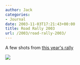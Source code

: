 ```yaml
---
author: Jack
categories:
- Journal
date: 2003-11-03T17:21:43+00:00
title: Road Rally 2003
url: /2003/road-rally-2003/
---
```


A few shots from [this year's rally][1]

![][2]

 [1]: http://www.jackbaty.com/gallery/rally-03 "Road Rally 2003"
 [2]: /albums/rally-03/rally_03_14.thumb.jpg